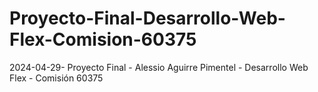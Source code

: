 # Proyecto-Final-Desarrollo-Web-Flex-Comision-60375
2024-04-29- Proyecto Final - Alessio Aguirre Pimentel - Desarrollo Web Flex - Comisión 60375
